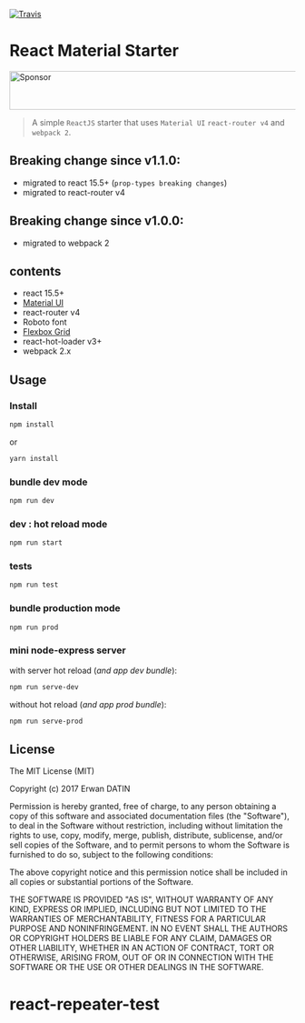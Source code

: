 [![Travis](https://img.shields.io/travis/rust-lang/rust.svg)](https://github.com/MacKentoch/react-material-starter)

# React Material Starter

<a target='_blank' rel='nofollow' href='https://app.codesponsor.io/link/Mp96tCWH2KdajZuBzqB6jwj8/MacKentoch/react-material-starter'>
  <img alt='Sponsor' width='888' height='68' src='https://app.codesponsor.io/embed/Mp96tCWH2KdajZuBzqB6jwj8/MacKentoch/react-material-starter.svg' />
</a>

> A simple `ReactJS` starter that uses `Material UI` `react-router v4` and `webpack 2`.

## Breaking change since v1.1.0:
- migrated to react 15.5+ (`prop-types breaking changes`)
- migrated to react-router v4


## Breaking change since v1.0.0:
- migrated to webpack 2

## contents
 - react 15.5+
 - [Material UI](http://www.material-ui.com/)
 - react-router v4
 - Roboto font
 - [Flexbox Grid](http://flexboxgrid.com/)
 - react-hot-loader v3+
 - webpack 2.x

## Usage

### Install

```bash
npm install
```
or 

```bash
yarn install
```

### bundle dev mode

```bash
npm run dev
```

### dev : hot reload mode

```bash
npm run start
```

### tests

```bash
npm run test
```

### bundle production mode


```bash
npm run prod
```

### mini node-express server

with server hot reload (*and app dev bundle*):
```bash
npm run serve-dev
```

without hot reload (*and app prod bundle*):
```bash
npm run serve-prod
```

 ## License

 The MIT License (MIT)

 Copyright (c) 2017 Erwan DATIN

 Permission is hereby granted, free of charge, to any person obtaining a copy of this software and associated documentation files (the "Software"), to deal in the Software without restriction, including without limitation the rights to use, copy, modify, merge, publish, distribute, sublicense, and/or sell copies of the Software, and to permit persons to whom the Software is furnished to do so, subject to the following conditions:

 The above copyright notice and this permission notice shall be included in all copies or substantial portions of the Software.

 THE SOFTWARE IS PROVIDED "AS IS", WITHOUT WARRANTY OF ANY KIND, EXPRESS OR IMPLIED, INCLUDING BUT NOT LIMITED TO THE WARRANTIES OF MERCHANTABILITY, FITNESS FOR A PARTICULAR PURPOSE AND NONINFRINGEMENT. IN NO EVENT SHALL THE AUTHORS OR COPYRIGHT HOLDERS BE LIABLE FOR ANY CLAIM, DAMAGES OR OTHER LIABILITY, WHETHER IN AN ACTION OF CONTRACT, TORT OR OTHERWISE, ARISING FROM, OUT OF OR IN CONNECTION WITH THE SOFTWARE OR THE USE OR OTHER DEALINGS IN THE SOFTWARE.
# react-repeater-test
